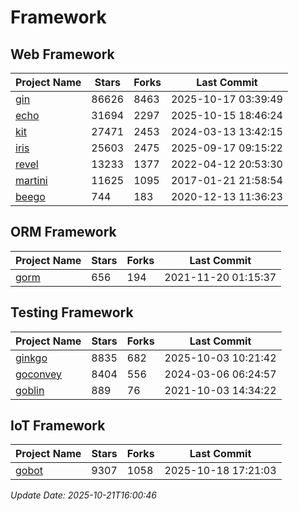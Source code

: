 # Framework

## Web Framework
| Project Name | Stars | Forks | Last Commit |
| ------------ | ----- | ----- | ----------- |
| [gin](https://github.com/gin-gonic/gin) | 86626 | 8463 | 2025-10-17 03:39:49 |
| [echo](https://github.com/labstack/echo) | 31694 | 2297 | 2025-10-15 18:46:24 |
| [kit](https://github.com/go-kit/kit) | 27471 | 2453 | 2024-03-13 13:42:15 |
| [iris](https://github.com/kataras/iris) | 25603 | 2475 | 2025-09-17 09:15:22 |
| [revel](https://github.com/revel/revel) | 13233 | 1377 | 2022-04-12 20:53:30 |
| [martini](https://github.com/go-martini/martini) | 11625 | 1095 | 2017-01-21 21:58:54 |
| [beego](https://github.com/astaxie/beego) | 744 | 183 | 2020-12-13 11:36:23 |

## ORM Framework
| Project Name | Stars | Forks | Last Commit |
| ------------ | ----- | ----- | ----------- |
| [gorm](https://github.com/jinzhu/gorm) | 656 | 194 | 2021-11-20 01:15:37 |

## Testing Framework
| Project Name | Stars | Forks | Last Commit |
| ------------ | ----- | ----- | ----------- |
| [ginkgo](https://github.com/onsi/ginkgo) | 8835 | 682 | 2025-10-03 10:21:42 |
| [goconvey](https://github.com/smartystreets/goconvey) | 8404 | 556 | 2024-03-06 06:24:57 |
| [goblin](https://github.com/franela/goblin) | 889 | 76 | 2021-10-03 14:34:22 |

## IoT Framework
| Project Name | Stars | Forks | Last Commit |
| ------------ | ----- | ----- | ----------- |
| [gobot](https://github.com/hybridgroup/gobot) | 9307 | 1058 | 2025-10-18 17:21:03 |

*Update Date: 2025-10-21T16:00:46*